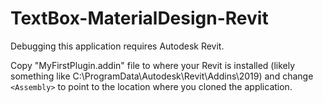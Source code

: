 # TextBox-MaterialDesign-Revit

Debugging this application requires Autodesk Revit.

Copy "MyFirstPlugin.addin" file to where your Revit is installed (likely something like C:\ProgramData\Autodesk\Revit\Addins\2019) and change `<Assembly>` to point to the location where you cloned the application.
